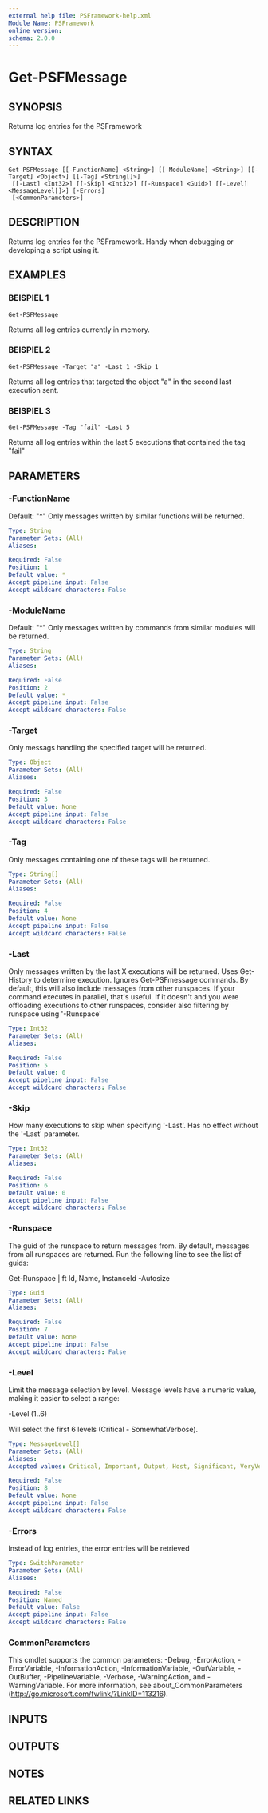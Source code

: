 ```yaml
---
external help file: PSFramework-help.xml
Module Name: PSFramework
online version:
schema: 2.0.0
---
```


# Get-PSFMessage

## SYNOPSIS
Returns log entries for the PSFramework

## SYNTAX

```
Get-PSFMessage [[-FunctionName] <String>] [[-ModuleName] <String>] [[-Target] <Object>] [[-Tag] <String[]>]
 [[-Last] <Int32>] [[-Skip] <Int32>] [[-Runspace] <Guid>] [[-Level] <MessageLevel[]>] [-Errors]
 [<CommonParameters>]
```

## DESCRIPTION
Returns log entries for the PSFramework.
Handy when debugging or developing a script using it.

## EXAMPLES

### BEISPIEL 1
```
Get-PSFMessage
```

Returns all log entries currently in memory.

### BEISPIEL 2
```
Get-PSFMessage -Target "a" -Last 1 -Skip 1
```

Returns all log entries that targeted the object "a" in the second last execution sent.

### BEISPIEL 3
```
Get-PSFMessage -Tag "fail" -Last 5
```

Returns all log entries within the last 5 executions that contained the tag "fail"

## PARAMETERS

### -FunctionName
Default: "*"
Only messages written by similar functions will be returned.

```yaml
Type: String
Parameter Sets: (All)
Aliases:

Required: False
Position: 1
Default value: *
Accept pipeline input: False
Accept wildcard characters: False
```

### -ModuleName
Default: "*"
Only messages written by commands from similar modules will be returned.

```yaml
Type: String
Parameter Sets: (All)
Aliases:

Required: False
Position: 2
Default value: *
Accept pipeline input: False
Accept wildcard characters: False
```

### -Target
Only messags handling the specified target will be returned.

```yaml
Type: Object
Parameter Sets: (All)
Aliases:

Required: False
Position: 3
Default value: None
Accept pipeline input: False
Accept wildcard characters: False
```

### -Tag
Only messages containing one of these tags will be returned.

```yaml
Type: String[]
Parameter Sets: (All)
Aliases:

Required: False
Position: 4
Default value: None
Accept pipeline input: False
Accept wildcard characters: False
```

### -Last
Only messages written by the last X executions will be returned.
Uses Get-History to determine execution.
Ignores Get-PSFmessage commands.
By default, this will also include messages from other runspaces.
If your command executes in parallel, that's useful.
If it doesn't and you were offloading executions to other runspaces, consider also filtering by runspace using '-Runspace'

```yaml
Type: Int32
Parameter Sets: (All)
Aliases:

Required: False
Position: 5
Default value: 0
Accept pipeline input: False
Accept wildcard characters: False
```

### -Skip
How many executions to skip when specifying '-Last'.
Has no effect without the '-Last' parameter.

```yaml
Type: Int32
Parameter Sets: (All)
Aliases:

Required: False
Position: 6
Default value: 0
Accept pipeline input: False
Accept wildcard characters: False
```

### -Runspace
The guid of the runspace to return messages from.
By default, messages from all runspaces are returned.
Run the following line to see the list of guids:

Get-Runspace | ft Id, Name, InstanceId -Autosize

```yaml
Type: Guid
Parameter Sets: (All)
Aliases:

Required: False
Position: 7
Default value: None
Accept pipeline input: False
Accept wildcard characters: False
```

### -Level
Limit the message selection by level.
Message levels have a numeric value, making it easier to select a range:

  -Level (1..6)

Will select the first 6 levels (Critical - SomewhatVerbose).

```yaml
Type: MessageLevel[]
Parameter Sets: (All)
Aliases:
Accepted values: Critical, Important, Output, Host, Significant, VeryVerbose, Verbose, SomewhatVerbose, System, Debug, InternalComment, Warning

Required: False
Position: 8
Default value: None
Accept pipeline input: False
Accept wildcard characters: False
```

### -Errors
Instead of log entries, the error entries will be retrieved

```yaml
Type: SwitchParameter
Parameter Sets: (All)
Aliases:

Required: False
Position: Named
Default value: False
Accept pipeline input: False
Accept wildcard characters: False
```

### CommonParameters
This cmdlet supports the common parameters: -Debug, -ErrorAction, -ErrorVariable, -InformationAction, -InformationVariable, -OutVariable, -OutBuffer, -PipelineVariable, -Verbose, -WarningAction, and -WarningVariable.
For more information, see about_CommonParameters (http://go.microsoft.com/fwlink/?LinkID=113216).

## INPUTS

## OUTPUTS

## NOTES

## RELATED LINKS
